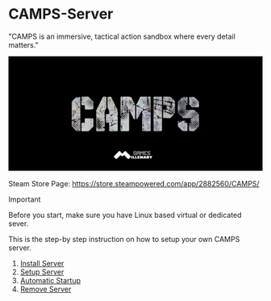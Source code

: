 # CAMPS-Server
"CAMPS is an immersive, tactical action sandbox where every detail matters."

![](https://github.com/MillenaryMan/CAMPS-Server/blob/main/GitBanner.png)

Steam Store Page: https://store.steampowered.com/app/2882560/CAMPS/

> [!IMPORTANT]
> Before you start, make sure you have Linux based virtual or dedicated sever.

This is the step-by step instruction on how to setup your own CAMPS server.
1. [Install Server](https://github.com/MillenaryMan/CAMPS-Server/blob/main/Install%20Server.md)
2. [Setup Server](https://github.com/MillenaryMan/CAMPS-Server/blob/main/Setup%20Server.md)
3. [Automatic Startup](https://github.com/MillenaryMan/CAMPS-Server/blob/main/Automatic%20Startup.md)
4. [Remove Server](https://github.com/MillenaryMan/CAMPS-Server/blob/main/Remove%20Server.md)
